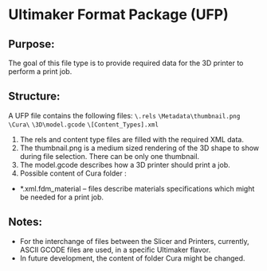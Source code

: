 Ultimaker Format Package (UFP)
============

Purpose:
--------
The goal of this file type is to provide required data for the 3D printer to perform a print job.

Structure:
--------
A UFP file contains the following files:
`\.rels`
`\Metadata\thumbnail.png`
`\Cura\`
`\3D\model.gcode`
`\[Content_Types].xml`
1) The rels and content type files are filled with the required XML data.
2) The thumbnail.png is a medium sized rendering of the 3D shape to show during file selection. There can be only one thumbnail.
3) The model.gcode describes how a 3D printer should print a job.
4) Possible content of Cura folder :
- *.xml.fdm_material – files describe materials specifications which might be needed for a print job.

Notes:
-------------
- For the interchange of files between the Slicer and Printers, currently, ASCII GCODE files are used, in a specific Ultimaker flavor.
- In future development, the content of folder Cura might be changed. 
